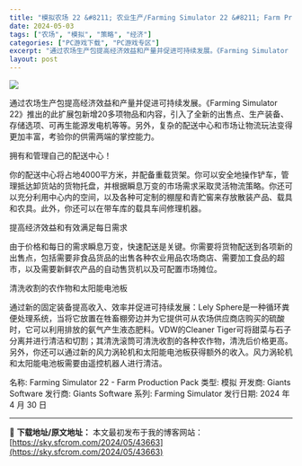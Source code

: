 ```yaml
---
title: "模拟农场 22 &#8211; 农业生产/Farming Simulator 22 &#8211; Farm Production Pack PC中文 25.42G"
date: 2024-05-03
tags: ["农场", "模拟", "策略", "经济"]
categories: ["PC游戏下载", "PC游戏专区"]
excerpt: "通过农场生产包提高经济效益和产量并促进可持续发展。《Farming Simulator 22》推出的此扩展包新增20多项物品和内容，引入了全新的出售点、生产装备、存储选项、可再生能源发电机等等。另外，复杂的配送中心和市场让物流玩法变得更加丰富，考验你的供需两端的掌控能力。 拥有和管理自己的配送中心！&hellip;"
layout: post
---
```


<img class="game_header_image_full aligncenter" src="https://sky.sfcrom.com/wp-content/uploads/2024/05/20240503071737-8560d.jpeg" />

通过农场生产包提高经济效益和产量并促进可持续发展。《Farming Simulator 22》推出的此扩展包新增20多项物品和内容，引入了全新的出售点、生产装备、存储选项、可再生能源发电机等等。另外，复杂的配送中心和市场让物流玩法变得更加丰富，考验你的供需两端的掌控能力。

拥有和管理自己的配送中心！

你的配送中心将占地4000平方米，并配备重载货架。你可以安全地操作铲车，管理抵达卸货站的货物托盘，并根据瞬息万变的市场需求采取灵活物流策略。你还可以充分利用中心内的空间，以及各种可定制的棚屋和青贮窖来存放散装产品、载具和农具。此外，你还可以在带车库的载具车间修理机器。

提高经济效益和有效满足每日需求

由于价格和每日的需求瞬息万变，快速配送是关键。你需要将货物配送到各项新的出售点，包括需要非食品货品的出售各种农业用品农场商店、需要加工食品的超市，以及需要新鲜农产品的自动售货机以及可配置市场摊位。

清洗收割的农作物和太阳能电池板

通过新的固定装备提高收入、效率并促进可持续发展：Lely Sphere是一种循环粪便处理系统，当将它放置在牲畜棚旁边并为它提供可从农场供应商店购买的硫酸时，它可以利用排放的氨气产生液态肥料。VDW的Cleaner Tiger可将甜菜与石子分离并进行清洁和切割；其清洗滚筒可清洗收割的各种农作物，清洗后价格更高。另外，你还可以通过新的风力涡轮机和太阳能电池板获得额外的收入。风力涡轮机和太阳能电池板需要由遥控机器人进行清洁。

名称: Farming Simulator 22 - Farm Production Pack
类型: 模拟
开发商: Giants Software
发行商: Giants Software
系列: Farming Simulator
发行日期: 2024 年 4 月 30 日

---
📖 **下载地址/原文地址：** 本文最初发布于我的博客网站：[https://sky.sfcrom.com/2024/05/43663](https://sky.sfcrom.com/2024/05/43663)
